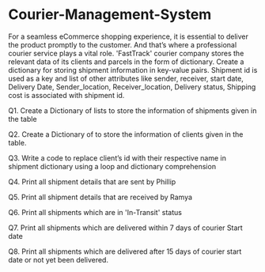 # Courier-Management-System

For a seamless eCommerce shopping experience, it is essential to deliver the product promptly to the customer. And that’s where a professional courier service plays a vital role. 'FastTrack' courier company stores the relevant data of its clients and parcels in the form of dictionary. Create a dictionary for storing shipment information in key-value pairs. Shipment id is used as a key and list of other attributes like sender, receiver, start date, Delivery Date, Sender_location, Receiver_location, Delivery status, Shipping cost is associated with shipment id.

Q1. Create a Dictionary of lists to store the information of shipments given in the table

Q2. Create a Dictionary of to store the information of clients given in the table.

Q3. Write a code to replace client’s id with their respective name in shipment dictionary using a loop and dictionary comprehension

Q4. Print all shipment details that are sent by Phillip

Q5. Print all shipment details that are received by Ramya

Q6. Print all shipments which are in 'In-Transit' status

Q7. Print all shipments which are delivered within 7 days of courier Start date

Q8. Print all shipments which are delivered after 15 days of courier start date or not yet been delivered.

